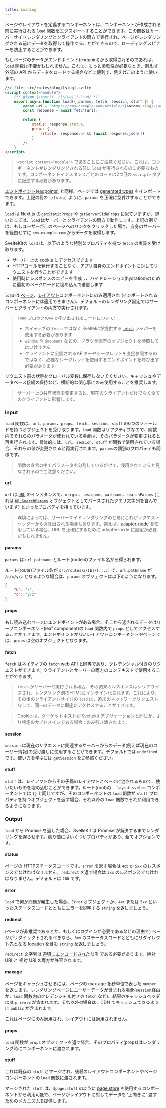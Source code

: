 ```yaml
---
title: Loading
---
```


ページやレイアウトを定義するコンポーネントは、コンポーネントが作成される前に実行される `load` 関数をエクスポートすることができます。この関数はサーバーサイドレンダリングとクライアントの両方で実行され、ページがレンダリングされる前にデータを取得して操作することができるので、ローディングスピナーを防止することができます。

もしページのデータがエンドポイント(endpoint)から取得されるのであれば、`load` 関数は不要かもしれません。これは、もっと柔軟性が必要なとき、例えば外部の API からデータをロードする場合などに便利で、例えばこのように使います。

```html
/// file: src/routes/blog/[slug].svelte
<script context="module">
	/** @type {import('./[slug]').Load} */
	export async function load({ params, fetch, session, stuff }) {
		const url = `https://cms.example.com/article/${params.slug}.json`;
		const response = await fetch(url);

		return {
			status: response.status,
			props: {
				article: response.ok && (await response.json())
			}
		};
	}
</script>
```

> `<script context="module">` であることにご注意ください。これは、コンポーネントがレンダリングされる前に `load` が実行されるのに必要なものです。コンポーネントインスタンスごとのコードは2つ目の `<script>` タグに記述する必要があります。

[エンドポイント(endpoints)](/docs/routing#endpoints) と同様、ページでは [generated types](/docs/types#generated) をインポートできます。上記の例の `./[slug]` ように、`params` を正確に型付けすることができます。

`load` は Next.js の `getStaticProps` や `getServerSideProps` に似ていますが、違いとしては、`load` はサーバーとクライアントの両方で動作します。上記の例では、もしユーザーがこのページへのリンクをクリックした場合、自身のサーバーを経由せずに `cms.example.com` からデータを取得します。

SvelteKitの `load` は、以下のような特別なプロパティを持つ `fetch` の実装を受け取ります。

- サーバー上の cookie にアクセスできます
- HTTPコールを発行することなく、アプリ自身のエンドポイントに対してリクエストを行うことができます
- 使用時にレスポンスのコピーを作成し、ハイドレーション(hydration)のために最初のページロードに埋め込んで送信します

`load` は [ページ](/docs/routing#pages)、[レイアウト](/docs/layouts)コンポーネントにのみ適用され (インポートされるコンポーネントには適用できません)、デフォルトのレンダリング設定ではサーバーとクライアントの両方で実行されます。

> `load` ブロックの中で呼び出されるコードについて:
>
> - ネイティブの `fetch` ではなく Sveltekitが提供する [`fetch`](/docs/loading#input-fetch) ラッパーを使用する必要があります
> - `window` や `document` などの、ブラウザ固有のオブジェクトを参照してはいけません
> - クライアントに公開されるAPIキーやシークレットを直接参照するのではなく、必要なシークレットを使用するエンドポイントを呼び出す必要があります。

リクエスト前の状態をグローバル変数に保存しないでください。キャッシュやデータベース接続の保持など、横断的な関心事にのみ使用することを推奨します。

> サーバー上の共有状態を変更すると、現在のクライアントだけでなく全てのクライアントに影響します。

### Input

`load` 関数は、`url`、`params`、`props`、`fetch`、`session`、`stuff` の6つのフィールドを持つオブジェクトを受け取ります。`load` 関数はリアクティブなので、関数内でそれらのパラメータが使われている場合は、そのパラメータが変更されると再実行されます。具体的には、`url`、`session`、`stuff` が関数で使用されている場合、それらの値が変更されると再実行されます。`params`の個別のプロパティも同様です。

> 関数の宣言の中でパラメータを分割しているだけで、使用されていると見なされるのでご注意ください。

#### url

`url` は [`URL`](https://developer.mozilla.org/ja/docs/Web/API/URL) のインスタンスで、`origin`、`hostname`、`pathname`、`searchParams` (これは [`URLSearchParams`](https://developer.mozilla.org/en-US/docs/Web/API/URLSearchParams) オブジェクトとしてパースされたクエリ文字列を含んでいます) といったプロパティを持っています。

> 環境によっては、サーバーサイドレンダリングのときにこれがリクエストヘッダーから導き出される場合もあります。例えば、[adapter-node](/docs/adapters#supported-environments-node-js) を使用している場合、URL を正確にするために adapter-node に設定が必要かもしれません。

#### params

`params` は `url.pathname` とルート(route)のファイル名から得られます。

ルート(route)ファイル名が `src/routes/a/[b]/[...c]` で、`url.pathname` が `/a/x/y/z` となるような場合は、`params` オブジェクトは以下のようになります。

```json
{
	"b": "x",
	"c": "y/z"
}
```

#### props

もし読み込むページにエンドポイントがある場合、そこから返されるデータはリーフコンポーネント(leaf component)の `load` 関数内で `props` としてアクセスすることができます。エンドポイントがないレイアウトコンポーネントやページでは、`props` は空のオブジェクトとなります。

#### fetch

`fetch` はネイティブの `fetch` web API と同等であり、クレデンシャル付きのリクエストができます。クライアントとサーバーの両方のコンテキストで使用することができます。

> `fetch` がサーバーで実行される場合、その結果のレスポンスはシリアライズされ、レンダリング済のHTMLにインライン化されます。これにより、その後のクライアントサイドの `load` は、追加のネットワークリクエストなしで、同一のデータに即座にアクセスすることができます。

> Cookie は、ターゲットホストが Sveltekit アプリケーションと同じか、より特定のサブドメインである場合にのみ引き渡されます。

#### session

`session` は現在のリクエストに関連するサーバーからのデータ(例えば現在のユーザー情報)の受け渡しに使用することができます。デフォルトでは `undefined` です。使い方を学ぶには [`getSession`](/docs/hooks#getsession) をご参照ください。

#### stuff

`stuff` は、レイアウトからその子孫のレイアウトとページに渡されるもので、使いたいものを埋め込むことができます。ルート(root)の `__layout.svelte` コンポーネントでは `{}` と同じですが、そのコンポーネントの `load` 関数が `stuff` プロパティを持つオブジェクトを返す場合、それ以降の `load` 関数でそれが利用できるようになります。

### Output

`load` から Promise を返した場合、SvelteKit は Promise が解決するまでレンダリングを遅らせます。戻り値にはいくつかプロパティがあり、全てオプションです。

#### status

ページの HTTPステータスコードです。`error` を返す場合は `4xx` か `5xx` のレスポンスでなければなりません。`redirect` を返す場合は `3xx` のレスポンスでなければなりません。デフォルトは `200` です。

#### error

`load` で何か問題が発生した場合、`Error` オブジェクトか、`4xx` または `5xx` といったステータスコードとともにエラーを説明する `string` を返しましょう。

#### redirect

(ページが非推奨であるとか、もしくはログインが必要であるなどの理由で) ページがリダイレクトされるべきなら、`3xx` のステータスコードとともにリダイレクト先となる location を含む `string` を返しましょう。

`redirect` 文字列は [適切にエンコードされた](https://developer.mozilla.org/ja/docs/Glossary/percent-encoding) URI である必要があります。絶対 URI と 相対 URI の両方が許容されます。

#### maxage

ページをキャッシュさせるには、ページの max age を秒単位で表した `number` を返します。レンダリングページにユーザーデータが含まれる場合(`session`経由か、`load` 関数内のクレデンシャル付きの `fetch` など)、結果のキャッシュヘッダには `private` が含まれます。それ以外の場合は、CDN でキャッシュできるように `public` が含まれます。

これはページにのみ適用され、レイアウトには適用されません。

#### props

`load` 関数が `props` オブジェクトを返す場合、そのプロパティ(props)はレンダリング時にコンポーネントに渡されます。

#### stuff

これは既存の `stuff` とマージされ、後続のレイアウトコンポーネントやページコンポーネントの `load` 関数に渡されます。

マージされた `stuff` は、`$page.stuff` のように [page store](/docs/modules#$app-stores) を使用するコンポーネントから利用可能で、ページがレイアウトに対してデータを '上向きに' 渡すためのメカニズムを提供します。
